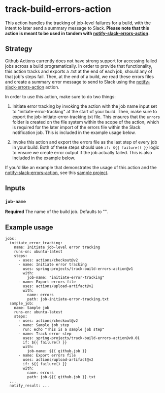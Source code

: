 # track-build-errors-action

This action handles the tracking of job-level failures for a build, with the intent to later send a summary message to Slack. **Please note that this action is meant to be used in tandem with [notify-slack-errors-action](https://github.com/spring-projects/notify-slack-errors-action).**

## Strategy
Github Actions currently does not have strong support for accessing failed jobs across a build programatically. In order to provide that functionality, this action tracks and exports a .txt at the end of each job, should any of that job's steps fail. Then, at the end of a build, we read these errors files and create a summary error message to send to Slack using the [notify-slack-errors-action](https://github.com/spring-projects/notify-slack-errors-action) action.

In order to use this action, make sure to do two things:

1. Initiate error tracking by invoking the action with the job name input set to "initiate-error-tracking" at the start of your build. Then, make sure to export the job-initiate-error-tracking.txt file. This ensures that the `errors` folder is created on the file system within the scope of the action, which is required for the later import of the errors file within the Slack notification job. This is included in the example usage below.

2. Invoke this action and export the errors file as the last step of every job in your build. Both of these steps should use `if: ${{ failure() }}` logic to ensure we create error output if the job actually failed. This is also included in the example below.

If you'd like an example that demonstrates the usage of this action and the [notify-slack-errors-action](https://github.com/spring-projects/notify-slack-errors-action), see this [sample project](https://github.com/elliedori/sample-action-usage-project).

## Inputs

### `job-name`
**Required** The name of the build job. Defaults to "".

## Example usage

```
jobs:
  initiate_error_tracking:
    name: Initiate job-level error tracking
    runs-on: ubuntu-latest
    steps:
      - uses: actions/checkout@v2
      - name: Initiate error tracking
        uses: spring-projects/track-build-errors-action@v1
        with:
          job-name: "initiate-error-tracking"
      - name: Export errors file
        uses: actions/upload-artifact@v2
        with:
          name: errors
          path: job-initiate-error-tracking.txt
  sample_job:
    name: Sample job
    runs-on: ubuntu-latest
    steps:
      - uses: actions/checkout@v2
      - name: Sample job step
        run: echo "This is a sample job step"
      - name: Track error step
        uses: spring-projects/track-build-errors-action@v0.01
        if: ${{ failure() }}
        with:
          job-name: ${{ github.job }}
      - name: Export errors file
        uses: actions/upload-artifact@v2
        if: ${{ failure() }}
        with:
          name: errors
          path: job-${{ github.job }}.txt
  ...
  notify_result: ...
  ```

